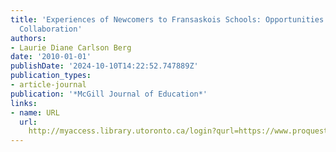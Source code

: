 ```yaml
---
title: 'Experiences of Newcomers to Fransaskois Schools: Opportunities for Community
  Collaboration'
authors:
- Laurie Diane Carlson Berg
date: '2010-01-01'
publishDate: '2024-10-10T14:22:52.747889Z'
publication_types:
- article-journal
publication: '*McGill Journal of Education*'
links:
- name: URL
  url: 
    http://myaccess.library.utoronto.ca/login?qurl=https://www.proquest.com/docview/851224242?accountid=14771&bdid=38382&_bd=ap9aHwgiF1S5SD%2FXOGJvM4ad8Og%3D
---
```


